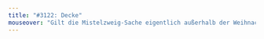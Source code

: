 ```yaml
---
title: "#3122: Decke"
mouseover: "Gilt die Mistelzweig-Sache eigentlich außerhalb der Weihnachtszeit?"
---
```

